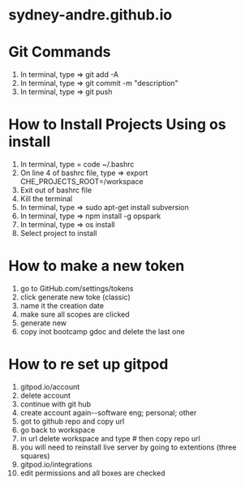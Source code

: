 # sydney-andre.github.io
# Git Commands
1) In terminal, type => git add -A
2) In terminal, type => git commit -m "description"
3) In terminal, type => git push

# How to Install Projects Using os install
1) In terminal, type = code ~/.bashrc
2) On line 4 of bashrc file, type => export CHE_PROJECTS_ROOT=/workspace
3) Exit out of bashrc file
4) Kill the terminal
5) In terminal, type => sudo apt-get install subversion
6) In terminal, type => npm install -g opspark
7) In terminal, type => os install
8) Select project to install

# How to make a new token
1) go to GitHub.com/settings/tokens
2) click generate new toke (classic)
3) name it the creation date
4) make sure all scopes are clicked
5) generate new
6) copy inot bootcamp gdoc and delete the last one

# How to re set up gitpod
1) gitpod.io/account
2) delete account
3) continue with git hub
4) create account again--software eng; personal; other
5) got to github repo and copy url
6) go back to workspace
7) in url delete workspace and type # then copy repo url
8) you will need to reinstall live server by going to extentions (three squares)
9) gitpod.io/integrations
10) edit permissions and all boxes are checked